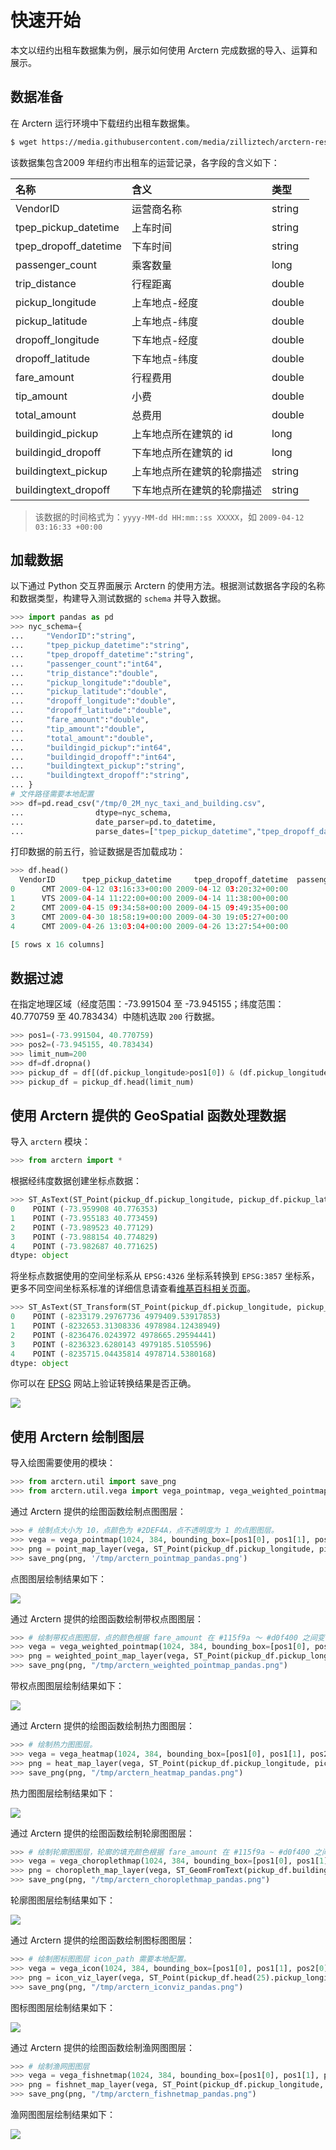 # 快速开始

本文以纽约出租车数据集为例，展示如何使用 Arctern 完成数据的导入、运算和展示。

## 数据准备

在 Arctern 运行环境中下载纽约出租车数据集。

```bash
$ wget https://media.githubusercontent.com/media/zilliztech/arctern-resources/benchmarks/benchmarks/dataset/nyc_taxi/0_2M_nyc_taxi_and_building/0_2M_nyc_taxi_and_building.csv
```

该数据集包含2009 年纽约市出租车的运营记录，各字段的含义如下：

| 名称                  | 含义                       | 类型   |
| :-------------------- | :------------------------- | :----- |
| VendorID              | 运营商名称                 | string |
| tpep_pickup_datetime  | 上车时间                   | string |
| tpep_dropoff_datetime | 下车时间                   | string |
| passenger_count       | 乘客数量                   | long   |
| trip_distance         | 行程距离                   | double |
| pickup_longitude      | 上车地点-经度              | double |
| pickup_latitude       | 上车地点-纬度              | double |
| dropoff_longitude     | 下车地点-经度              | double |
| dropoff_latitude      | 下车地点-纬度              | double |
| fare_amount           | 行程费用                   | double |
| tip_amount            | 小费                       | double |
| total_amount          | 总费用                     | double |
| buildingid_pickup     | 上车地点所在建筑的 id      | long   |
| buildingid_dropoff    | 下车地点所在建筑的 id      | long   |
| buildingtext_pickup   | 上车地点所在建筑的轮廓描述 | string |
| buildingtext_dropoff  | 下车地点所在建筑的轮廓描述 | string |

> 该数据的时间格式为：`yyyy-MM-dd HH:mm::ss XXXXX`，如 `2009-04-12 03:16:33 +00:00`

## 加载数据

以下通过 Python 交互界面展示 Arctern 的使用方法。根据测试数据各字段的名称和数据类型，构建导入测试数据的 `schema` 并导入数据。

```python
>>> import pandas as pd
>>> nyc_schema={
...     "VendorID":"string",
...     "tpep_pickup_datetime":"string",
...     "tpep_dropoff_datetime":"string",
...     "passenger_count":"int64",
...     "trip_distance":"double",
...     "pickup_longitude":"double",
...     "pickup_latitude":"double",
...     "dropoff_longitude":"double",
...     "dropoff_latitude":"double",
...     "fare_amount":"double",
...     "tip_amount":"double",
...     "total_amount":"double",
...     "buildingid_pickup":"int64",
...     "buildingid_dropoff":"int64",
...     "buildingtext_pickup":"string",
...     "buildingtext_dropoff":"string",
... }
# 文件路径需要本地配置
>>> df=pd.read_csv("/tmp/0_2M_nyc_taxi_and_building.csv",
...                dtype=nyc_schema,
...                date_parser=pd.to_datetime,
...                parse_dates=["tpep_pickup_datetime","tpep_dropoff_datetime"])
```

打印数据的前五行，验证数据是否加载成功：

```python
>>> df.head()
  VendorID      tpep_pickup_datetime     tpep_dropoff_datetime  passenger_count  ...  buildingid_pickup  buildingid_dropoff  buildingtext_pickup                               buildingtext_dropoff
0      CMT 2009-04-12 03:16:33+00:00 2009-04-12 03:20:32+00:00                1  ...                  0                   0                 <NA>                                               <NA>
1      VTS 2009-04-14 11:22:00+00:00 2009-04-14 11:38:00+00:00                1  ...                  0              150047                 <NA>  POLYGON ((-73.9833003295812 40.7590607716671,-...
2      CMT 2009-04-15 09:34:58+00:00 2009-04-15 09:49:35+00:00                1  ...                  0                   0                 <NA>                                               <NA>
3      CMT 2009-04-30 18:58:19+00:00 2009-04-30 19:05:27+00:00                1  ...                  0              365034                 <NA>  POLYGON ((-73.9822052908304 40.7588972120254,-...
4      CMT 2009-04-26 13:03:04+00:00 2009-04-26 13:27:54+00:00                1  ...                  0                   0                 <NA>                                               <NA>

[5 rows x 16 columns]
```

## 数据过滤

在指定地理区域（经度范围：-73.991504 至 -73.945155；纬度范围：40.770759 至 40.783434）中随机选取 `200` 行数据。

```python
>>> pos1=(-73.991504, 40.770759)
>>> pos2=(-73.945155, 40.783434)
>>> limit_num=200
>>> df=df.dropna()
>>> pickup_df = df[(df.pickup_longitude>pos1[0]) & (df.pickup_longitude<pos2[0]) & (df.pickup_latitude>pos1[1]) & (df.pickup_latitude<pos2[1])]
>>> pickup_df = pickup_df.head(limit_num)
```

## 使用 Arctern 提供的 GeoSpatial 函数处理数据

导入 `arctern` 模块：

```python
>>> from arctern import *
```

根据经纬度数据创建坐标点数据：

```python
>>> ST_AsText(ST_Point(pickup_df.pickup_longitude, pickup_df.pickup_latitude)).head()
0    POINT (-73.959908 40.776353)
1    POINT (-73.955183 40.773459)
2    POINT (-73.989523 40.77129)
3    POINT (-73.988154 40.774829)
4    POINT (-73.982687 40.771625)
dtype: object
```

将坐标点数据使用的空间坐标系从 `EPSG:4326` 坐标系转换到 `EPSG:3857` 坐标系，更多不同空间坐标系标准的详细信息请查看[维基百科相关页面](https://en.wikipedia.org/wiki/Spatial_reference_system)。

```python
>>> ST_AsText(ST_Transform(ST_Point(pickup_df.pickup_longitude, pickup_df.pickup_latitude),'epsg:4326', 'epsg:3857')).head()
0    POINT (-8233179.29767736 4979409.53917853)
1    POINT (-8232653.31308336 4978984.12438949)
2    POINT (-8236476.0243972 4978665.29594441)
3    POINT (-8236323.6280143 4979185.5105596)
4    POINT (-8235715.04435814 4978714.5380168)
dtype: object
```

你可以在 [EPSG](http://epsg.io/transform#s_srs=4326&t_srs=3857) 网站上验证转换结果是否正确。

![](../../../../img/quickstart/epsg-4326-to-3857-example.png)

## 使用 Arctern 绘制图层

导入绘图需要使用的模块：

```python
>>> from arctern.util import save_png
>>> from arctern.util.vega import vega_pointmap, vega_weighted_pointmap, vega_heatmap, vega_choroplethmap, vega_icon, vega_fishnetmap
```

通过 Arctern 提供的绘图函数绘制点图图层：

```python
>>> # 绘制点大小为 10，点颜色为 #2DEF4A，点不透明度为 1 的点图图层。
>>> vega = vega_pointmap(1024, 384, bounding_box=[pos1[0], pos1[1], pos2[0], pos2[1]], point_size=10, point_color="#2DEF4A", opacity=1, coordinate_system="EPSG:4326")
>>> png = point_map_layer(vega, ST_Point(pickup_df.pickup_longitude, pickup_df.pickup_latitude))
>>> save_png(png, '/tmp/arctern_pointmap_pandas.png')
```

点图图层绘制结果如下：

![](../../../../img/quickstart/arctern_pointmap_pandas.png)

通过 Arctern 提供的绘图函数绘制带权点图图层：

```python
>>> # 绘制带权点图图层，点的颜色根据 fare_amount 在 #115f9a ～ #d0f400 之间变化，点的大小根据 total_amount 在 15 ～ 50 之间变化。
>>> vega = vega_weighted_pointmap(1024, 384, bounding_box=[pos1[0], pos1[1], pos2[0], pos2[1]], color_gradient=["#115f9a", "#d0f400"], color_bound=[1, 50], size_bound=[3, 15], opacity=1.0, coordinate_system="EPSG:4326")
>>> png = weighted_point_map_layer(vega, ST_Point(pickup_df.pickup_longitude, pickup_df.pickup_latitude), color_weights=df.head(limit_num).fare_amount, size_weights=df.head(limit_num).total_amount)
>>> save_png(png, "/tmp/arctern_weighted_pointmap_pandas.png")
```

带权点图图层绘制结果如下：

![](../../../../img/quickstart/arctern_weighted_pointmap_pandas.png)

通过 Arctern 提供的绘图函数绘制热力图图层：

```python
>>> # 绘制热力图图层。
>>> vega = vega_heatmap(1024, 384, bounding_box=[pos1[0], pos1[1], pos2[0], pos2[1]], map_zoom_level=13.0, coordinate_system="EPSG:4326")
>>> png = heat_map_layer(vega, ST_Point(pickup_df.pickup_longitude, pickup_df.pickup_latitude), df.head(limit_num).fare_amount)
>>> save_png(png, "/tmp/arctern_heatmap_pandas.png")
```

热力图图层绘制结果如下：

![](../../../../img/quickstart/arctern_heatmap_pandas.png)

通过 Arctern 提供的绘图函数绘制轮廓图图层：

```python
>>> # 绘制轮廓图图层，轮廓的填充颜色根据 fare_amount 在 #115f9a ~ #d0f400 之间变化。
>>> vega = vega_choroplethmap(1024, 384, bounding_box=[pos1[0], pos1[1], pos2[0], pos2[1]], color_gradient=["#115f9a", "#d0f400"], color_bound=[2.5, 5], opacity=1.0, coordinate_system="EPSG:4326")
>>> png = choropleth_map_layer(vega, ST_GeomFromText(pickup_df.buildingtext_pickup), df.head(limit_num).fare_amount)
>>> save_png(png, "/tmp/arctern_choroplethmap_pandas.png")
```

轮廓图图层绘制结果如下：

![](../../../../img/quickstart/arctern_choroplethmap_pandas.png)

通过 Arctern 提供的绘图函数绘制图标图图层：

```python
>>> # 绘制图标图图层 icon_path 需要本地配置。
>>> vega = vega_icon(1024, 384, bounding_box=[pos1[0], pos1[1], pos2[0], pos2[1]], icon_path='/path/to/icon.png', coordinate_system="EPSG:4326")
>>> png = icon_viz_layer(vega, ST_Point(pickup_df.head(25).pickup_longitude, pickup_df.head(25).pickup_latitude))
>>> save_png(png, "/tmp/arctern_iconviz_pandas.png")
```

图标图图层绘制结果如下：

![](../../../../img/quickstart/arctern_iconviz_pandas.png)

通过 Arctern 提供的绘图函数绘制渔网图图层：

```python
>>> # 绘制渔网图图层
>>> vega = vega_fishnetmap(1024, 384, bounding_box=[pos1[0], pos1[1], pos2[0], pos2[1]], cell_size=8, cell_spacing=1, opacity=1.0, coordinate_system="EPSG:4326")
>>> png = fishnet_map_layer(vega, ST_Point(pickup_df.pickup_longitude, pickup_df.pickup_latitude), df.head(limit_num).fare_amount)
>>> save_png(png, "/tmp/arctern_fishnetmap_pandas.png")
```

渔网图图层绘制结果如下：

![](../../../../img/quickstart/arctern_fishnetmap_pandas.png)

